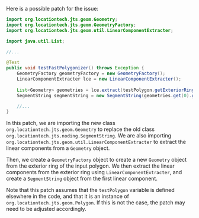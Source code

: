 Here is a possible patch for the issue:
```java
import org.locationtech.jts.geom.Geometry;
import org.locationtech.jts.geom.GeometryFactory;
import org.locationtech.jts.geom.util.LinearComponentExtracter;

import java.util.List;

//...

@Test
public void testFastPolygonizer() throws Exception {
    GeometryFactory geometryFactory = new GeometryFactory();
    LinearComponentExtracter lce = new LinearComponentExtracter();
    
    List<Geometry> geometries = lce.extract(testPolygon.getExteriorRing().getCoordinateSequence());
    SegmentString segmentString = new SegmentString(geometries.get(0).getCoordinates());

    //...
}
```
In this patch, we are importing the new class `org.locationtech.jts.geom.Geometry` to replace the old class `org.locationtech.jts.noding.SegmentString`. We are also importing `org.locationtech.jts.geom.util.LinearComponentExtracter` to extract the linear components from a `Geometry` object.

Then, we create a `GeometryFactory` object to create a new `Geometry` object from the exterior ring of the input polygon. We then extract the linear components from the exterior ring using `LinearComponentExtracter`, and create a `SegmentString` object from the first linear component.

Note that this patch assumes that the `testPolygon` variable is defined elsewhere in the code, and that it is an instance of `org.locationtech.jts.geom.Polygon`. If this is not the case, the patch may need to be adjusted accordingly.